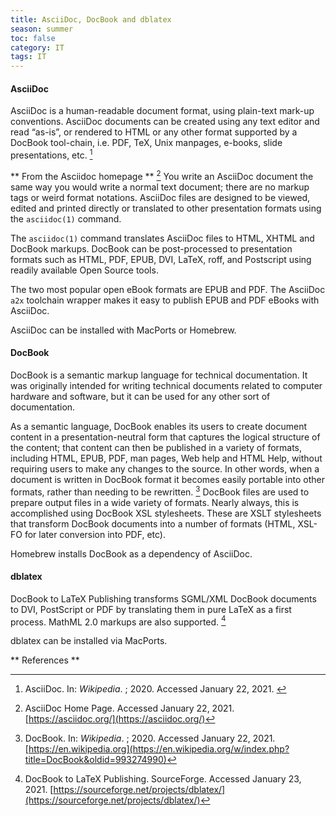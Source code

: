 ```yaml
---
title: AsciiDoc, DocBook and dblatex
season: summer
toc: false
category: IT
tags: IT
---
```

#### AsciiDoc
AsciiDoc is a human-readable document format, using plain-text mark-up conventions. AsciiDoc documents can be created using any text editor and read “as-is”, or rendered to HTML or any other format supported by a DocBook tool-chain, i.e. PDF, TeX, Unix manpages, e-books, slide presentations, etc. [^1]

** From the Asciidoc homepage ** [^2]
You write an AsciiDoc document the same way you would write a normal text document; there are no markup tags or weird format notations. AsciiDoc files are designed to be viewed, edited and printed directly or translated to other presentation formats using the `asciidoc(1)` command.

The `asciidoc(1)` command translates AsciiDoc files to HTML, XHTML and DocBook markups. DocBook can be post-processed to presentation formats such as HTML, PDF, EPUB, DVI, LaTeX, roff, and Postscript using readily available Open Source tools.

The two most popular open eBook formats are EPUB and PDF. The AsciiDoc `a2x` toolchain wrapper makes it easy to publish EPUB and PDF eBooks with AsciiDoc.

AsciiDoc can be installed with MacPorts or Homebrew.

#### DocBook
DocBook is a semantic markup language for technical documentation. It was originally intended for writing technical documents related to computer hardware and software, but it can be used for any other sort of documentation.

As a semantic language, DocBook enables its users to create document content in a presentation-neutral form that captures the logical structure of the content; that content can then be published in a variety of formats, including HTML, EPUB, PDF, man pages, Web help and HTML Help, without requiring users to make any changes to the source. In other words, when a document is written in DocBook format it becomes easily portable into other formats, rather than needing to be rewritten. [^3]
DocBook files are used to prepare output files in a wide variety of formats. Nearly always, this is accomplished using DocBook XSL stylesheets. These are XSLT stylesheets that transform DocBook documents into a number of formats (HTML, XSL-FO for later conversion into PDF, etc).

Homebrew installs DocBook as a dependency of AsciiDoc.

#### dblatex
DocBook to LaTeX Publishing transforms SGML/XML DocBook documents to DVI, PostScript or PDF by translating them in pure LaTeX as a first process. MathML 2.0 markups are also supported. [^4]

dblatex can be installed via MacPorts.
<br>

** References **

[^1]: AsciiDoc. In: _Wikipedia_. ; 2020. Accessed January 22, 2021. [ ](https://en.wikipedia.org/w/index.php?title=AsciiDoc&oldid=991052781)

[^2]: AsciiDoc Home Page. Accessed January 22, 2021. [https://asciidoc.org/](https://asciidoc.org/)

[^3]: DocBook. In: _Wikipedia_. ; 2020. Accessed January 22, 2021. [https://en.wikipedia.org](https://en.wikipedia.org/w/index.php?title=DocBook&oldid=993274990)

[^4]: DocBook to LaTeX Publishing. SourceForge. Accessed January 23, 2021. [https://sourceforge.net/projects/dblatex/](https://sourceforge.net/projects/dblatex/)